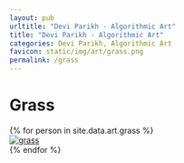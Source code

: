 ```yaml
---
layout: pub
urltitle: "Devi Parikh - Algorithmic Art"
title: "Devi Parikh - Algorithmic Art"
categories: Devi Parikh, Algorithmic Art
favicon: static/img/art/grass.png
permalink: /grass
---
```


# Grass

<div class = 'art'>
  {% for person in site.data.art.grass %}
  <div class = 'artpiece'>
    <a href = '{{ person.link }}'><img src = '{{person.link}}' alt = 'grass'></a>
  </div>
  {% endfor %}
</div>